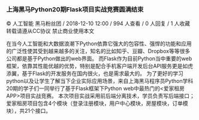 ### 上海黑马Python20期Flask项目实战竞赛圆满结束
© 人工智能 黑马粉丝团   /  2018-12-10 12:00  /  994 人查看  /  0 人回复  /   1 人收藏 转载请遵从CC协议 禁止商业使用本文

在当今人工智能和大数据浪潮下Python依靠它强大的包容性、强悍的功能和应用的广泛性使其受到越来越多的关注，知名的比如知乎、豆瓣、Dropbox等等很多公司都是基于Python做出的web界面。
而Flask作为目前Python当中重要的web框架，依靠其性能优越的优势，特别是配合手机客户端开发后台API服务更是如虎添翼，基于Flask的开发服务在国内很火，也是需求最大的。
为了更好的学习python以及让学生了解当下企业实际应用场景，来自上海黑马程序员Python学科20期的学子们一同举行了基于Flask框架下Python web中最热门的<爱家租房APP>项目实战竞赛。
本次项目实战采用前后端分离技术，学员负责写后端接口；爱家租房项目包含4个模块（登录注册模块，用户中心模块，房屋模块，订单模块），共21个接口。
